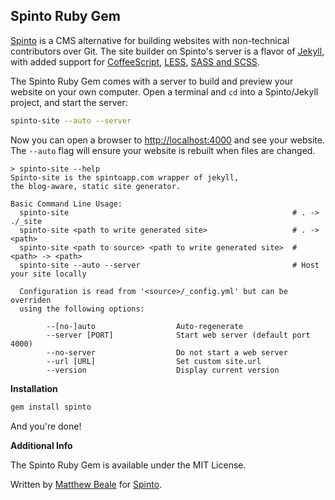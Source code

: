 Spinto Ruby Gem
---------------

[Spinto](http://www.spintoapp.com) is a CMS alternative for
building websites with non-technical contributors over Git.
The site builder on Spinto's server is a flavor
of [Jekyll](https://github.com/mojombo/jekyll), with added
support for [CoffeeScript](http://coffeescript.org/),
[LESS](http://lesscss.org/),
[SASS and SCSS](http://sass-lang.com/).

The Spinto Ruby Gem comes with a server to build and preview
your website on your own computer. Open a terminal and `cd`
into a Spinto/Jekyll project, and start the server:

``` bash
spinto-site --auto --server
```

Now you can open a browser to [http://localhost:4000](http://localhost:4000)
and see your website. The `--auto` flag will ensure your
website is rebuilt when files are changed.

```
> spinto-site --help
Spinto-site is the spintoapp.com wrapper of jekyll,
the blog-aware, static site generator.

Basic Command Line Usage:
  spinto-site                                                  # . -> ./_site
  spinto-site <path to write generated site>                   # . -> <path>
  spinto-site <path to source> <path to write generated site>  # <path> -> <path>
  spinto-site --auto --server                                  # Host your site locally
  
  Configuration is read from '<source>/_config.yml' but can be overriden
  using the following options:

        --[no-]auto                  Auto-regenerate
        --server [PORT]              Start web server (default port 4000)
        --no-server                  Do not start a web server
        --url [URL]                  Set custom site.url
        --version                    Display current version
```

**Installation**

``` bash
gem install spinto
```

And you're done!

**Additional Info**

The Spinto Ruby Gem is available under the MIT License.

Written by [Matthew Beale](matt.beale@madhatted.com) for [Spinto](http://www.spintoapp.com).

